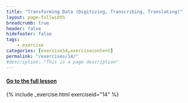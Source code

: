 ```yaml
---
title: "Transforming Data (Digitizing, Transcribing, Translating)"
layout: page-fullwidth
breadcrumb: true
header: false
hidefooter: false
tags:
    - exercise
categories: [exercise14,exercisecontent]
permalink: "/exercises/14/"
#description: "This is a page description"
---
```

<h4><a href="{{ site.url }}{{ site.baseurl }}/modules/2/d">Go to the full lesson</a></h4>
{% include _exercise.html exerciseid="14" %}
